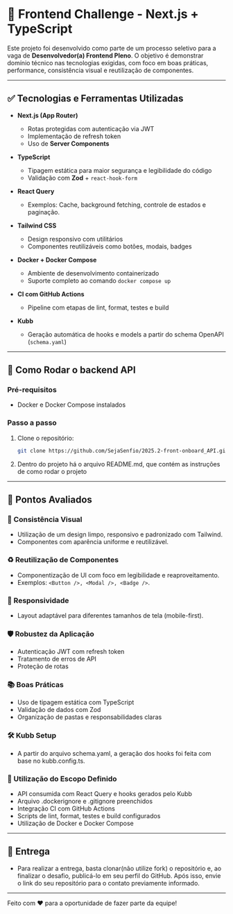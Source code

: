 # 🧭 Frontend Challenge - Next.js + TypeScript

Este projeto foi desenvolvido como parte de um processo seletivo para a vaga de **Desenvolvedor(a) Frontend Pleno**. O objetivo é demonstrar domínio técnico nas tecnologias exigidas, com foco em boas práticas, performance, consistência visual e reutilização de componentes.

---

## ✅ Tecnologias e Ferramentas Utilizadas

- **Next.js (App Router)**

  - Rotas protegidas com autenticação via JWT
  - Implementação de refresh token
  - Uso de **Server Components**

- **TypeScript**

  - Tipagem estática para maior segurança e legibilidade do código
  - Validação com **Zod** + `react-hook-form`

- **React Query**

  - Exemplos: Cache, background fetching, controle de estados e paginação.

- **Tailwind CSS**

  - Design responsivo com utilitários
  - Componentes reutilizáveis como botões, modais, badges

- **Docker + Docker Compose**

  - Ambiente de desenvolvimento containerizado
  - Suporte completo ao comando `docker compose up`

- **CI com GitHub Actions**

  - Pipeline com etapas de lint, format, testes e build

- **Kubb**
  - Geração automática de hooks e models a partir do schema OpenAPI (`schema.yaml`)

---

## 🚀 Como Rodar o backend API

### Pré-requisitos

- Docker e Docker Compose instalados

### Passo a passo

1. Clone o repositório:

   ```bash
   git clone https://github.com/SejaSenfio/2025.2-front-onboard_API.git challenge-backend
   ```

2. Dentro do projeto há o arquivo README.md, que contém as instruções de como rodar o projeto

---

## 🧪 Pontos Avaliados

### 📌 Consistência Visual

- Utilização de um design limpo, responsivo e padronizado com Tailwind.
- Componentes com aparência uniforme e reutilizável.

### ♻️ Reutilização de Componentes

- Componentização de UI com foco em legibilidade e reaproveitamento.
- Exemplos: `<Button />, <Modal />, <Badge />`.

### 📱 Responsividade

- Layout adaptável para diferentes tamanhos de tela (mobile-first).

### 🛡️ Robustez da Aplicação

- Autenticação JWT com refresh token
- Tratamento de erros de API
- Proteção de rotas

### 📚 Boas Práticas

- Uso de tipagem estática com TypeScript
- Validação de dados com Zod
- Organização de pastas e responsabilidades claras

### 🛠️ Kubb Setup

- A partir do arquivo schema.yaml, a geração dos hooks foi feita com base no kubb.config.ts.

### 🧰 Utilização do Escopo Definido

- API consumida com React Query e hooks gerados pelo Kubb
- Arquivo .dockerignore e .gitignore preenchidos
- Integração CI com GitHub Actions
- Scripts de lint, format, testes e build configurados
- Utilização de Docker e Docker Compose

---

## 📝 Entrega

- Para realizar a entrega, basta clonar(não utilize fork) o repositório e, ao finalizar o desafio, publicá-lo em seu perfil do GitHub. Após isso, envie o link do seu repositório para o contato previamente informado.

---
Feito com ❤️ para a oportunidade de fazer parte da equipe!
